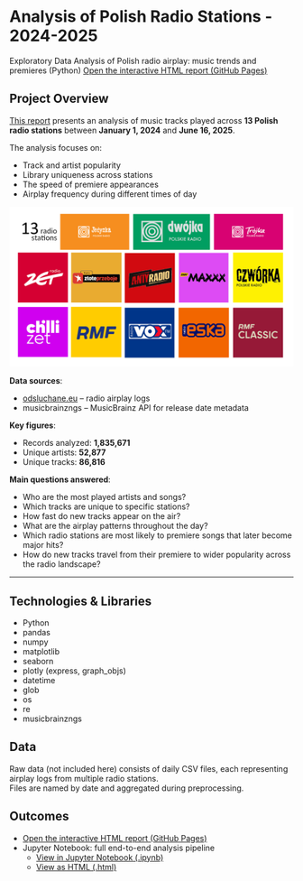# Analysis of Polish Radio Stations - 2024-2025
Exploratory Data Analysis of Polish radio airplay: music trends and premieres (Python)
[Open the interactive HTML report (GitHub Pages)](https://usera121.github.io/Radio-Analysis/Analysis_of_Polish_Radio_Stations_Report.html)

## Project Overview

[This report](https://usera121.github.io/Radio-Analysis/Analysis_of_Polish_Radio_Stations_Report.html) presents an analysis of music tracks played across **13 Polish radio stations** between **January 1, 2024** and **June 16, 2025**.  

The analysis focuses on:

- Track and artist popularity
- Library uniqueness across stations
- The speed of premiere appearances
- Airplay frequency during different times of day

![Radio stations](radio_eng.png)

**Data sources**:

- [odsluchane.eu](https://odsluchane.eu) – radio airplay logs
- musicbrainzngs – MusicBrainz API for release date metadata

**Key figures**:

- Records analyzed: **1,835,671**
- Unique artists: **52,877**
- Unique tracks: **86,816**

**Main questions answered**:

- Who are the most played artists and songs?
- Which tracks are unique to specific stations?
- How fast do new tracks appear on the air?
- What are the airplay patterns throughout the day?
- Which radio stations are most likely to premiere songs that later become major hits? 
- How do new tracks travel from their premiere to wider popularity across the radio landscape?


---

## Technologies & Libraries

- Python
- pandas
- numpy
- matplotlib
- seaborn
- plotly (express, graph_objs)
- datetime
- glob
- os
- re
- musicbrainzngs

## Data

Raw data (not included here) consists of daily CSV files, each representing airplay logs from multiple radio stations.  
Files are named by date and aggregated during preprocessing.

## Outcomes

- [Open the interactive HTML report (GitHub Pages)](https://usera121.github.io/Radio-Analysis/Analysis_of_Polish_Radio_Stations_Report.html)
- Jupyter Notebook: full end-to-end analysis pipeline  
  - [View in Jupyter Notebook (.ipynb)](./Radio_Analysis_Notebook.ipynb)
  - [View as HTML (.html)](./Radio_Analysis_Notebook.html)


